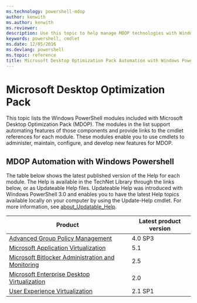 ```yaml
---
ms.technology: powershell-mdop
author: kenwith
ms.author: kenwith
ms.reviewer:
description: Use this topic to help manage MDOP technologies with Windows PowerShell.
keywords: powershell, cmdlet
ms.date: 12/05/2016
ms.devlang: powershell
ms.topic: reference
title: Microsoft Desktop Optimization Pack Automation with Windows PowerShell
---
```


# Microsoft Desktop Optimization Pack

This topic lists the Windows PowerShell modules included with Microsoft Desktop Optimization Pack (MDOP). The modules in the list support automating features of those components and provide links to the cmdlet references for each module. These modules enable you to use cmdlets to administer, maintain, configure, and develop new features for MDOP.

## MDOP Automation with Windows Powershell

The table below shows the latest published version of the Help for each module. The Help is available in the TechNet Library through the links below, or as Updateable Help files. Updateable Help was introduced with Windows PowerShell 3.0 and enables you to have the latest Help topics available locally on your computer by using the Update-Help cmdlet. For more information, see [about_Updatable_Help](https://msdn.microsoft.com/powershell/reference/4.0/Microsoft.PowerShell.Core/about/about_Updatable_Help).

| Product | Latest product version |
| - | - |
| [Advanced Group Policy Management](/powershell/module/agpm) | 4.0 SP3 |
| [Microsoft Application Virtualization](/powershell/module/appv) | 5.1 |
| [Microsoft Bitlocker Administration and Monitoring](/powershell/module/mbam) | 2.5 |
| [Microsoft Enterprise Desktop Virtualization](/powershell/module/medv) | 2.0 |
| [User Experience Virtualization](/powershell/module/uev) | 2.1 SP1 |